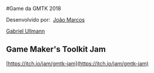 #Game da GMTK 2018 

Desenvolvido por:&nbsp;
[João Marcos](https://github.com/marcoswitcel)

[Gabriel Ullmann](https://github.com/nkinesis)

## Game Maker's Toolkit Jam
[https://itch.io/jam/gmtk-jam](https://itch.io/jam/gmtk-jam)
